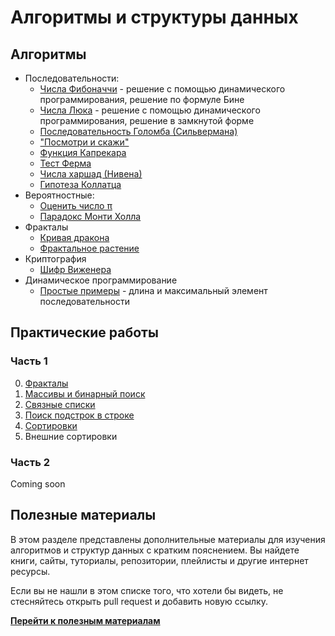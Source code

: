 # Алгоритмы и структуры данных

<!-- ## Структуры данных -->

## Алгоритмы

- Последовательности:
    - [Числа Фибоначчи](examples/sequences) -
    решение с помощью динамического программирования, решение по формуле Бине
    - [Числа Люка](examples/sequences) -
    решение с помощью динамического программирования, решение в замкнутой форме
    - [Последовательность Голомба (Сильвермана)](examples/sequences)
    - ["Посмотри и скажи"](examples/sequences)
    - [Функция Капрекара](examples/sequences)
    <!-- - [Решето Эратосфена](examples/sequences) -->
    - [Тест Ферма](examples/prime_numbers/ferma)
    - [Числа харшад (Нивена)](examples/sequences)
    - [Гипотеза Коллатца](examples/sequences)
- Вероятностные:
    - [Оценить число π](examples/estimate_pi)
    - [Парадокс Монти Холла](examples/monty_hall_paradox)
- Фракталы
    - [Кривая дракона](examples/fractals/dragon_curve)
    - [Фрактальное растение](examples/fractals/fractal_plant)
- Криптография
    - [Шифр Виженера](examples/cryptography)
- Динамическое программирование
    - [Простые примеры](examples/dynamic_programming) - длина
    и максимальный элемент последовательности

## Практические работы

### Часть 1

0) [Фракталы](practice/practice_1.0)
1) [Массивы и бинарный поиск](practice/practice_1.1)
2) [Связные списки](practice/practice_1.2)
3) [Поиск подстрок в строке](practice/practice_1.3)
4) [Сортировки](practice/practice_1.4)
5) Внешние сортировки
<!-- 6) Хеш-таблицы -->

### Часть 2

Coming soon

<!-- 1) Красно-черные деревья
2) Квадродеревья
3) Кучи
4) Поиск пути в графе
5) Минимальные остовные деревья
6) Максимальный поток в графе
7) Расписание
8) Задача о рюкзаке
9) Задача коммивояжера -->

## Полезные материалы

В этом разделе представлены дополнительные материалы для изучения
алгоритмов и структур данных с кратким пояснением. Вы найдете книги,
сайты, туториалы, репозитории, плейлисты и другие интернет ресурсы.

Если вы не нашли в этом списке того, что хотели бы видеть, не
стесняйтесь открыть pull request и добавить новую ссылку.

[**Перейти к полезным материалам**](references.md)
